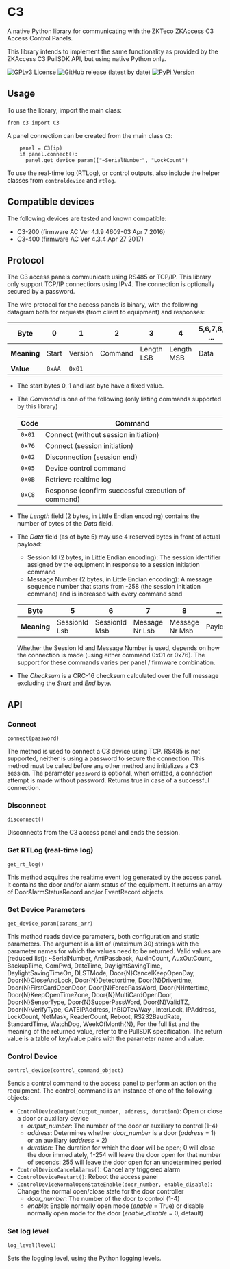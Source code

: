 # C3
A native Python library for communicating with the ZKTeco ZKAccess C3 Access Control Panels.

This library intends to implement the same functionality as provided by the ZKAccess C3 PullSDK API, but using native Python only.

[![GPLv3 License](https://img.shields.io/badge/License-GPL%20v3-yellow.svg)](https://opensource.org/licenses/)
![GitHub release (latest by date)](https://img.shields.io/github/v/release/vwout/zkaccess-c3-py?style=flat-square)
[![PyPi Version](https://img.shields.io/pypi/v/zkaccess-c3.svg)](https://pypi.python.org/pypi/zkaccess-c3/)

## Usage
To use the library, import the main class:
```
from c3 import C3
```
A panel connection can be created from the main class `C3`:
```
    panel = C3(ip)
    if panel.connect():
      panel.get_device_param(["~SerialNumber", "LockCount")
```
To use the real-time log (RTLog), or control outputs, also include the helper classes from `controldevice` and `rtlog`.

## Compatible devices
The following devices are tested and known compatible:
- C3-200 (firmware AC Ver 4.1.9 4609-03 Apr 7 2016)
- C3-400 (firmware AC Ver 4.3.4 Apr 27 2017)

## Protocol
The C3 access panels communicate using RS485 or TCP/IP.
This library only support TCP/IP connections using IPv4.
The connection is optionally secured by a password.

The wire protocol for the access panels is binary, with the following datagram both for requests (from client to equipment) and responses:

| Byte        | 0      | 1       | 2       | 3          | 4          | 5,6,7,8, ...  | n-2, n-1 | n       |
|-------------|--------|---------|---------|------------|------------|---------------|----------|---------|
| **Meaning** | Start  | Version | Command | Length LSB | Length MSB | Data          | Checksum | End     |
|  **Value**  | `0xAA` | `0x01`  |         |            |            |               |          | `0x55`  |

- The start bytes 0, 1 and last byte have a fixed value.
- The *Command* is one of the following (only listing commands supported by this library)

  | Code   | Command                                            |
  |--------|----------------------------------------------------|
  | `0x01` | Connect (without session initiation)               |
  | `0x76` | Connect (session initiation)                       |
  | `0x02` | Disconnection (session end)                        |
  | `0x05` | Device control command                             |
  | `0x0B` | Retrieve realtime log                              |
  | `0xC8` | Response (confirm successful execution of command) |

- The *Length* field (2 bytes, in Little Endian encoding) contains the number of bytes of the *Data* field.
- The *Data* field (as of byte 5) may use 4 reserved bytes in front of actual payload:
  - Session Id (2 bytes, in Little Endian encoding): The session identifier assigned by the equipment in response to a session initiation command
  - Message Number (2 bytes, in Little Endian encoding): A message sequence number that starts from -258 (the session initiation command) and is increased with every command send

  | Byte         | 5             | 6             | 7              | 8              | ...      |
  |--------------|---------------|---------------|----------------|----------------|----------|
  |  **Meaning** | SessionId Lsb | SessionId Msb | Message Nr Lsb | Message Nr Msb | Payload  |

  Whether the Session Id and Message Number is used, depends on how the connection is made (using either command 0x01 or 0x76).
  The support for these commands varies per panel / firmware combination.

- The *Checksum* is a CRC-16 checksum calculated over the full message excluding the *Start* and *End* byte.

## API
### Connect
```
connect(password)
```
The method is used to connect a C3 device using TCP. 
RS485 is not supported,  neither is using a password to secure the connection.
This method must be called before any other method and initializes a C3 session.
The parameter `password` is optional, when omitted, a connection attempt is made without password.
Returns true in case of a successful connection.

### Disconnect
```
disconnect()
```

Disconnects from the C3 access panel and ends the session.

### Get RTLog (real-time log)
```
get_rt_log()
```

This method acquires the realtime event log generated by the access panel. 
It contains the door and/or alarm status of the equipment.
It returns an array of DoorAlarmStatusRecord and/or EventRecord objects.

### Get Device Parameters
```
get_device_param(params_arr)
```

This method reads device parameters, both configuration and static parameters.
The argument is a list of (maximum 30) strings with the parameter names for which the values need to be returned. Valid values are (reduced list):
   ~SerialNumber, AntiPassback, AuxInCount, AuxOutCount, BackupTime, ComPwd, DateTime, DaylightSavingTime, DaylightSavingTimeOn, DLSTMode, Door{N}CancelKeepOpenDay, Door{N}CloseAndLock, Door{N}Detectortime, Door{N}Drivertime, Door{N}FirstCardOpenDoor, Door{N}ForcePassWord, Door{N}Intertime, Door{N}KeepOpenTimeZone, Door{N}MultiCardOpenDoor, Door{N}SensorType, Door{N}SupperPassWord, Door{N}ValidTZ, Door{N}VerifyType, GATEIPAddress, InBIOTowWay , InterLock, IPAddress, LockCount, NetMask, ReaderCount, Reboot, RS232BaudRate, StandardTime, WatchDog, WeekOfMonth{N},
For the full list and the meaning of the returned value, refer to the PullSDK specification.
The return value is a table of key/value pairs with the parameter name and value.

### Control Device
```
control_device(control_command_object)
```

Sends a control command to the access panel to perform an action on the requipment. The control_command is an instance of one of the following objects:
- `ControlDeviceOutput(output_number, address, duration)`: Open or close a door or auxiliary device
  - *output_number*: The number of the door or auxiliary to control (1-4)
  - *address*: Determines whether *door_number* is a door (*address* = 1) or an auxiliary (*address* = 2)
  - *duration*: The duration for which the door will be open; 0 will close the door immediately, 1-254 will leave the door open for that number of seconds: 255 will leave the door open for an undetermined period
- `ControlDeviceCancelAlarms()`: Cancel any triggered alarm
- `ControlDeviceRestart()`: Reboot the access panel
- `ControlDeviceNormalOpenStateEnable(door_number, enable_disable)`: Change the normal open/close state for the door controller
  - *door_number*: The number of the door to control (1-4)
  - *enable*: Enable normally open mode (*enable* = True) or disable normally open mode for the door (*enable_disable* = 0, default)

### Set log level
```
log_level(level)
```
Sets the logging level, using the Python logging levels.
